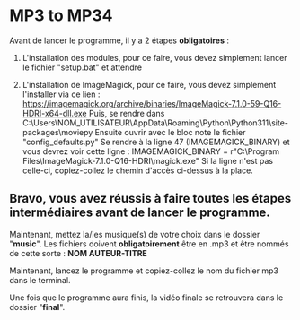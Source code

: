 # MP3 to MP34

Avant de lancer le programme, il y a 2 étapes **obligatoires** :

1. L'installation des modules, pour ce faire, vous devez simplement lancer le fichier "setup.bat" et attendre

2. L'installation de ImageMagick, pour ce faire, vous devez simplement l'installer via ce lien : https://imagemagick.org/archive/binaries/ImageMagick-7.1.0-59-Q16-HDRI-x64-dll.exe
   Puis, se rendre dans C:\Users\NOM_UTILISATEUR\AppData\Roaming\Python\Python311\site-packages\moviepy
   Ensuite ouvrir avec le bloc note le fichier "config_defaults.py"
   Se rendre à la ligne 47 (IMAGEMAGICK_BINARY) et vous devrez voir cette ligne :
   IMAGEMAGICK_BINARY = r"C:\Program Files\ImageMagick-7.1.0-Q16-HDRI\magick.exe"
   Si la ligne n'est pas celle-ci, copiez-collez le chemin d'accès ci-dessus à la place.

## Bravo, vous avez réussis à faire toutes les étapes intermédiaires avant de lancer le programme.

Maintenant, mettez la/les musique(s) de votre choix dans le dossier "**music**". Les fichiers doivent **obligatoirement**
être en .mp3 et être nommés de cette sorte : **NOM AUTEUR-TITRE**

Maintenant, lancez le programme et copiez-collez le nom du fichier mp3 dans le terminal. 

Une fois que le programme aura finis, la vidéo finale se retrouvera dans le dossier "**final**".

